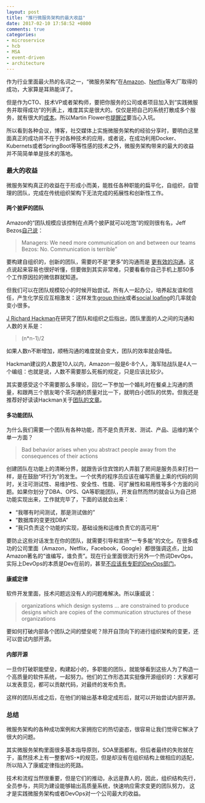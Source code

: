 ```yaml
---
layout: post
title: "推行微服务架构的最大收益"
date: 2017-02-10 17:58:52 +0800
comments: true
categories: 
- microservice
- hcb
- MSA
- event-driven
- architecture
---
```


作为行业里面最火热的名词之一，“微服务架构”在[Amazon](http://www.zdnet.com/article/soa-done-right-the-amazon-strategy/)、[Netflix](http://nginx.com/blog/microservices-at-netflix-architectural-best-practices/)等大厂取得的成功，大家算是耳熟能详了。

但是作为CTO、技术VP或者架构师，要把你服务的公司或者项目加入到“实践微服务并取得成功”的列表上，难度其实是很大的。仅仅是把自己的系统打散成多个服务，就有很大的[成本](https://www.slideshare.net/ceposta/camel-microservicesfabric8)。所以Martin Flower也[提醒过](http://martinfowler.com/articles/microservice-trade-offs.html)要当心入坑。

所以看到各种会议，博客，社交媒体上实施微服务架构的经验分享时，要明白这里面真正的成功并不在于对各种技术的应用，或者说，在成功利用Docker、Kubernets或者SpringBoot等等性感的技术之外，微服务架构带来的最大的收益并不简简单单是技术的落地。

### 最大的收益

微服务架构真正的收益在于形成小而美，能胜任各种职能的扁平化，自组织，自管理的团队，完成在传统组织架构下无法完成的拓展性和创新性工作。

#### 两个披萨的团队

Amazon的“团队规模应该控制在点两个披萨就可以吃饱”的规则很有名，Jeff Bezos[自己说](http://99u.com/articles/7255/the-jeff-bezos-school-of-long-term-thinking)：

> Managers: We need more communication on and between our teams
> Bezos: No. Communication is terrible”

要构建自组织的，创新的团队，需要的不是“更多”的沟通而是 [更有效的沟通](http://blog.idonethis.com/two-pizza-team/)。这点说起来容易也很好听懂，但要做到其实非常难，只要看看你自己手机上那50多个工作原因拉的微信群就知道。

但我们可以在团队规模较小的时候开始尝试。所有人一起办公，培养起友谊和信任，产生化学反应互相激发：这样发生[group think](https://en.wikipedia.org/wiki/Groupthink)或者[social loafing](https://en.wikipedia.org/wiki/Social_loafing)的几率就会变小很多。

[J Richard Hackman](http://hackman.socialpsychology.org/)在研究了团队和组织之后指出，团队里面的人之间的沟通和人数的关系是：

> (n*n-1)/2

如果人数n不断增加，顺畅沟通的难度就会变大，团队的效率就会降低。

Hackman建议的人数是10人以内，Amazon一般是6-8个人，海军陆战队是4人一个编组：也就是说，人数不需要那么死板的规定，只是应该比较少。

其实要感受这个不需要那么多理论，回忆一下参加一个婚礼时在餐桌上沟通的质量，和跟两三个朋友喝个茶沟通的质量对比一下，就明白小团队的优势。但我还是推荐好好读读Hackman关于[团队的文章](http://econ.au.dk/fileadmin/Economics_Business/Currently/Events/PhDFinance/Kauttu_Why-Teams-Dont-Work-by-J.-Richard-Hackman.pdf)。

#### 多功能团队

为什么我们需要一个团队有各种功能，而不是负责开发、测试、产品、运维的某个单一方面？

> Bad behavior arises when you abstract people away from the consequences of their actions

创建团队在功能上的清晰分界，就跟告诉住宾馆的人弄脏了房间是服务员来打扫一样，是在鼓励“坏行为”的发生。一个优秀的程序员应该在编写质量上乘的代码的同时，关注可测试性、易维护性、安全性、性能、可扩展性和易用性等多个方面的问题。如果你划分了DBA、OPS、QA等职能团队，开发自然而然的就会认为自己把功能实现出来，工作就完毕了，下面的话就会出来：

- “我哪有时间测试，那是测试做的”
- “数据库的变更找DBA”
- “我只负责这个功能的实现，基础设施和运维负责它的高可用”

要防止这些对话发生在你的团队，就需要引导和宣扬“一专多能”的文化。在很多成功的公司里面（Amazon，Netflix，Facebook，Google）都很强调这点，比如Amazon著名的“谁编写，谁负责”。现在行业里面很流行另外一个热词DevOps，实际上DevOps的本质是Dev在前的，甚至[不应该有专职的DevOps部门](https://www.rallydev.com/blog/engineering/you-don-t-need-devops-team-you-need-tools-team)。

#### 康威定律

软件开发里面，技术问题远没有人的问题难解决。所以康威说：

> organizations which design systems … are constrained to produce designs which are copies of the communication structures of these organizations

要如何打破内部各个团队之间的壁垒呢？除开自顶向下的进行组织架构的变更，还可以尝试内部开源。

#### 内部开源

一旦你打破职能壁垒，构建起小的，多职能的团队，就能够看到这些人为了构造一个高质量的软件系统，一起努力。他们的工作形态其实挺像开源组织的：大家都可以发表意见，都可以贡献代码，对最终的发布负责。

这样的团队形成之后，在他们的输出基本稳定成形后，就可以开始尝试内部开源。

### 总结

微服务架构的各种成功案例和大家拥抱它的热切姿态，很容易让我们觉得它解决了很大的问题。

其实微服务架构里面很多基本指导原则，SOA里面都有。但后者最终的失败就在于，虽然技术上有一整套WS-*的规范，但是却没有在组织结构上做相应的适配，所以陷入了康威定律指出的死路。

技术和流程当然很重要，但是它们的推动，永远是靠人的，因此，组织结构先行，全员参与，共同为建设能够输出高质量系统，快速响应需求变更的团队努力， 这才是实践微服务架构或者DevOps对一个公司最大的收益。


